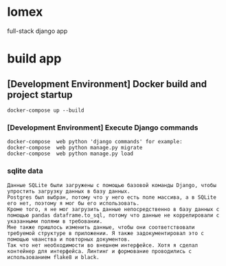 # lomex
full-stack django app

# build app

## [Development Environment] Docker build and project startup
```
docker-compose up --build
```


### [Development Environment] Execute Django commands
```
docker-compose  web python 'django commands' for example:
docker-compose  web python manage.py migrate
docker-compose  web python manage.py load
```

### sqlite data
```
Данные SQLite были загружены с помощью базовой команды Django, чтобы упростить загрузку данных в базу данных.
Postgres был выбран, потому что у него есть поле массива, а в SQLite его нет, поэтому я мог бы его использовать.
Кроме того, я не мог загрузить данные непосредственно в базу данных с помощью pandas dataframe.to_sql, потому что данные не коррелировали с указанными полями в требовании.
Мне также пришлось изменить данные, чтобы они соответствовали требуемой структуре в приложении. Я также задокументировал это с помощью чванства и повторных документов. 
Так что нет необходимости во внешнем интерфейсе. Хотя я сделал контейнер для интерфейса. Линтинг и формование проводились с использованием flake8 и black.
```
